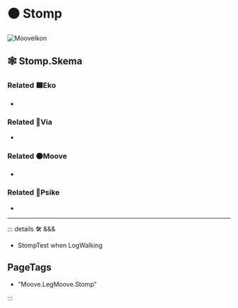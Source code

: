 # 🟠 <mooves>Stomp</mooves>

![MooveIkon](/Moove/Moove_Ikon.png)

## 🕸 Stomp.Skema

### Related 🟩<ekos>Eko</ekos>

-

### Related 🔻<via>Via</via>

-

### Related 🟠<mooves>Moove</mooves>

-

### Related 💜<psike>Psike</psike>

-

---

<!-- =================================================== -->
<!-- =================================================== -->
<!-- =================================================== -->
<!-- =================================================== -->
<!-- =================================================== -->
::: details 🛠 <dev>&&&</dev>

- StompTest when LogWalking

<h2>PageTags</h2>

- "Moove.LegMoove.Stomp"

:::
